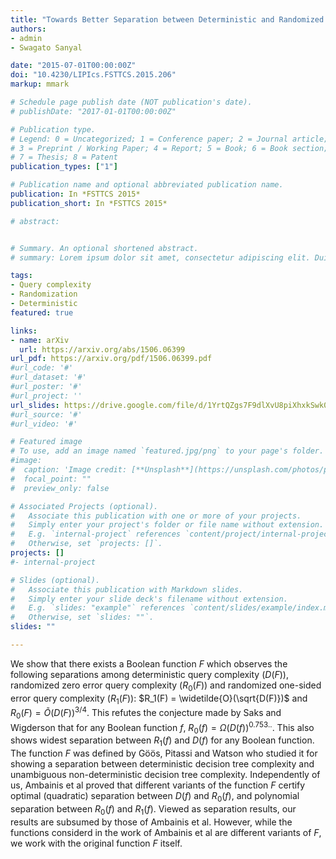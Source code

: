 ```yaml
---
title: "Towards Better Separation between Deterministic and Randomized Query Complexity"
authors:
- admin
- Swagato Sanyal

date: "2015-07-01T00:00:00Z"
doi: "10.4230/LIPIcs.FSTTCS.2015.206"
markup: mmark

# Schedule page publish date (NOT publication's date).
# publishDate: "2017-01-01T00:00:00Z"

# Publication type.
# Legend: 0 = Uncategorized; 1 = Conference paper; 2 = Journal article;
# 3 = Preprint / Working Paper; 4 = Report; 5 = Book; 6 = Book section;
# 7 = Thesis; 8 = Patent
publication_types: ["1"]

# Publication name and optional abbreviated publication name.
publication: In *FSTTCS 2015*
publication_short: In *FSTTCS 2015*

# abstract: 


# Summary. An optional shortened abstract.
# summary: Lorem ipsum dolor sit amet, consectetur adipiscing elit. Duis posuere tellus ac convallis placerat. Proin #tincidunt magna sed ex sollicitudin condimentum.

tags:
- Query complexity
- Randomization
- Deterministic
featured: true

links:
- name: arXiv
  url: https://arxiv.org/abs/1506.06399
url_pdf: https://arxiv.org/pdf/1506.06399.pdf
#url_code: '#'
#url_dataset: '#'
#url_poster: '#'
#url_project: ''
url_slides: https://drive.google.com/file/d/1YrtQZgs7F9dlXvU8piXhxkSwk02o5TNg/view
#url_source: '#'
#url_video: '#'

# Featured image
# To use, add an image named `featured.jpg/png` to your page's folder. 
#image:
#  caption: 'Image credit: [**Unsplash**](https://unsplash.com/photos/pLCdAaMFLTE)'
#  focal_point: ""
#  preview_only: false

# Associated Projects (optional).
#   Associate this publication with one or more of your projects.
#   Simply enter your project's folder or file name without extension.
#   E.g. `internal-project` references `content/project/internal-project/index.md`.
#   Otherwise, set `projects: []`.
projects: []
#- internal-project

# Slides (optional).
#   Associate this publication with Markdown slides.
#   Simply enter your slide deck's filename without extension.
#   E.g. `slides: "example"` references `content/slides/example/index.md`.
#   Otherwise, set `slides: ""`.
slides: ""

---
```


We show that there exists a Boolean function $F$ which observes the following separations among deterministic query complexity $(D(F))$, randomized zero error query complexity $(R_0(F))$ and randomized one-sided error query complexity $(R_1(F))$: $R_1(F) = \widetilde{O}(\sqrt{D(F)})$ and $R_0(F)=\widetilde{O}(D(F))^{3/4}$. This refutes the conjecture made by Saks and Wigderson that for any Boolean function $f$, $R_0(f)=\Omega({D(f)})^{0.753..}$. This also shows widest separation between $R_1(f)$ and $D(f)$ for any Boolean function. The function $F$ was defined by Göös, Pitassi and Watson who studied it for showing a separation between deterministic decision tree complexity and unambiguous non-deterministic decision tree complexity. Independently of us, Ambainis et al proved that different variants of the function $F$ certify optimal (quadratic) separation between $D(f)$ and $R_0(f)$, and polynomial separation between $R_0(f)$ and $R_1(f)$. Viewed as separation results, our results are subsumed by those of Ambainis et al. However, while the functions considerd in the work of Ambainis et al are different variants of $F$, we work with the original function $F$ itself.